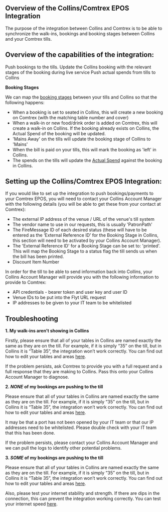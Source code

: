 ## Overview of the Collins/Comtrex EPOS Integration

The purpose of the integration between Collins and Comtrex is to be able to synchronize the walk-ins, bookings and booking stages between Collins and your Comtrex tills. 

## Overview of the capabilities of the integration:

Push bookings to the tills. 
Update the Collins booking with the relevant stages of the booking during live service
Push actual spends from tills to Collins

**Booking Stages**

We can map the [booking stages](https://collins.uservoice.com/knowledgebase/articles/1867465-diary-floorplan-booking-stages) between your tills and Collins so that the following happens:

- When a booking is set to seated in Collins, this will create a new booking on Comtrex  (with the matching table number and cover)
- When a walk-in or new food/drink order is added on Comtrex, this will create a walk-in on Collins. If the booking already exists on Collins, the Actual Spend of the booking will be updated.
- 'Mains Away' on the tills will update the booking stage of Collins to 'Mains'
- When the bill is paid on your tills, this will mark the booking as 'left' in Collins. 
- The spends on the tills will update the [Actual Spend](https://collins.uservoice.com/knowledgebase/articles/1119703-within-a-booking-enquiry-adding-an-actual-spend) against the booking in Collins.   

## Setting up the Collins/Comtrex EPOS Integration:

If you would like to set up the integration to push bookings/payments to your Comtrex EPOS, you will need to contact your Collins Account Manager with the following details (you will be able to get these from your contact at Comtrex):

- The external IP address of the venue / URL of the venue's till system
- The vendor name to use in our requests, this is usually 'PatronPath'
- The FireMessage ID of each desired status (these will have to be entered as the ‘External Reference ID’ for the Booking Stage in Collins, this section will need to be activated by your Collins Account Manager). 
- The 'External Reference ID' for a Booking Stage can be set to: 'printed'. This will map the Booking Stage to a status flag the till sends us when the bill has been printed.
- Discount Item Number

In order for the till to be able to send information back into Collins, your Collins Account Manager will provide you with the following information to provide to Comtrex:

- API credentials - bearer token and user key and user ID
- Venue IDs to be put into the Flyt URL request 
- IP addresses to be given to your IT team to be whitelisted

## Troubleshooting

**1. My walk-ins aren’t showing in Collins**

Firstly, please ensure that all of your tables in Collins are named exactly the same as they are on the till. For example, if it is simply “35” on the till, but in Collins it is “Table 35”, the integration won’t work correctly. You can find out how to edit your tables and areas [here](https://collins.uservoice.com/knowledgebase/articles/478010-tables-areas-editing-table-names-and-capacities). 

If the problem persists, ask Comtrex to provide you with a full request and a full response that they are making to Collins. Pass this onto your Collins Account Manager to diagnose. 

**2. _NONE_ of my bookings are pushing to the till**

Please ensure that all of your tables in Collins are named exactly the same as they are on the till. For example, if it is simply “35” on the till, but in Collins it is “Table 35”, the integration won’t work correctly. You can find out how to edit your tables and areas [here](https://collins.uservoice.com/knowledgebase/articles/478010-tables-areas-editing-table-names-and-capacities). 

It may be that a port has not been opened by your IT team or that our IP addresses need to be whitelisted. Please double check with your IT team that this has been done.

If the problem persists, please contact your Collins Account Manager and we can pull the logs to identify other potential problems.

**3. _SOME_ of my bookings are pushing to the till**

Please ensure that all of your tables in Collins are named exactly the same as they are on the till. For example, if it is simply “35” on the till, but in Collins it is “Table 35”, the integration won’t work correctly. You can find out how to edit your tables and areas [here](https://collins.uservoice.com/knowledgebase/articles/478010-tables-areas-editing-table-names-and-capacities). 

Also, please test your internet stability and strength. If there are dips in the connection, this can prevent the integration working correctly. You can test your internet speed [here](https://www.speedtest.net/).

